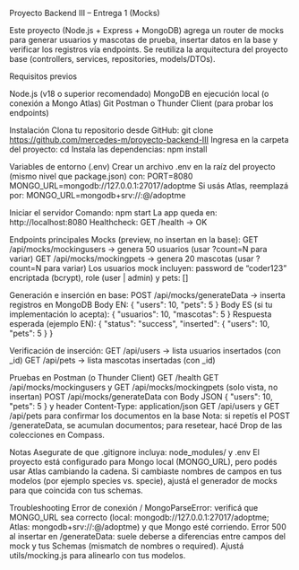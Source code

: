 Proyecto Backend III – Entrega 1 (Mocks)

Este proyecto (Node.js + Express + MongoDB) agrega un router de mocks para generar usuarios y mascotas de prueba, insertar datos en la base y verificar los registros vía endpoints. Se reutiliza la arquitectura del proyecto base (controllers, services, repositories, models/DTOs).

Requisitos previos

Node.js (v18 o superior recomendado)
MongoDB en ejecución local (o conexión a Mongo Atlas)
Git
Postman o Thunder Client (para probar los endpoints)

Instalación
Clona tu repositorio desde GitHub: git clone <https://github.com/mercedes-m/proyecto-backend-III>
Ingresa en la carpeta del proyecto: cd <proyecto-backend-III>
Instala las dependencias: npm install

Variables de entorno (.env)
Crear un archivo .env en la raíz del proyecto (mismo nivel que package.json) con:
PORT=8080
MONGO_URL=mongodb://127.0.0.1:27017/adoptme
Si usás Atlas, reemplazá por: MONGO_URL=mongodb+srv://<user>:<pass>@<cluster>/adoptme

Iniciar el servidor
Comando: npm start
La app queda en: http://localhost:8080
Healthcheck: GET /health → OK

Endpoints principales
Mocks (preview, no insertan en la base):
GET /api/mocks/mockingusers → genera 50 usuarios (usar ?count=N para variar)
GET /api/mocks/mockingpets → genera 20 mascotas (usar ?count=N para variar)
Los usuarios mock incluyen: password de “coder123” encriptada (bcrypt), role (user | admin) y pets: []

Generación e inserción en base:
POST /api/mocks/generateData → inserta registros en MongoDB
Body EN: { "users": 10, "pets": 5 }
Body ES (si tu implementación lo acepta): { "usuarios": 10, "mascotas": 5 }
Respuesta esperada (ejemplo EN): { "status": "success", "inserted": { "users": 10, "pets": 5 } }

Verificación de inserción:
GET /api/users → lista usuarios insertados (con _id)
GET /api/pets → lista mascotas insertadas (con _id)

Pruebas en Postman (o Thunder Client)
GET /health
GET /api/mocks/mockingusers y GET /api/mocks/mockingpets (solo vista, no insertan)
POST /api/mocks/generateData con Body JSON { "users": 10, "pets": 5 } y header Content-Type: application/json
GET /api/users y GET /api/pets para confirmar los documentos en la base
Nota: si repetís el POST /generateData, se acumulan documentos; para resetear, hacé Drop de las colecciones en Compass.

Notas
Asegurate de que .gitignore incluya: node_modules/ y .env
El proyecto está configurado para Mongo local (MONGO_URL), pero podés usar Atlas cambiando la cadena.
Si cambiaste nombres de campos en tus modelos (por ejemplo species vs. specie), ajustá el generador de mocks para que coincida con tus schemas.

Troubleshooting
Error de conexión / MongoParseError: verificá que MONGO_URL sea correcto (local: mongodb://127.0.0.1:27017/adoptme; Atlas: mongodb+srv://<user>:<pass>@<cluster>/adoptme) y que Mongo esté corriendo.
Error 500 al insertar en /generateData: suele deberse a diferencias entre campos del mock y tus Schemas (mismatch de nombres o required). Ajustá utils/mocking.js para alinearlo con tus modelos.